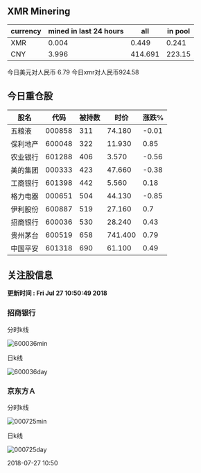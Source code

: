 ## XMR Minering

|currency|mined in last 24 hours|all|in pool|
|---|---|---|---|
|XMR|0.004|0.449|0.241|
|CNY|3.996|414.691|223.15|

今日美元对人民币 6.79	今日xmr对人民币924.58


## 今日重仓股 

|股名|代码|被持数|时价|涨跌%|
|---|---|---|---|---|
|五粮液|000858|311|74.180|-0.01|
|保利地产|600048|322|11.930|0.85|
|农业银行|601288|406|3.570|-0.56|
|美的集团|000333|423|47.660|-0.38|
|工商银行|601398|442|5.560|0.18|
|格力电器|000651|504|44.130|-0.85|
|伊利股份|600887|519|27.160|0.7|
|招商银行|600036|530|28.240|0.43|
|贵州茅台|600519|658|741.400|0.79|
|中国平安|601318|690|61.100|0.49|

## 关注股信息
**更新时间 : Fri Jul 27 10:50:49 2018**
### 招商银行 
分时k线

![600036min](http://image.sinajs.cn/newchart/min/n/sh600036.gif)

日k线

![600036day](http://image.sinajs.cn/newchart/daily/n/sh600036.gif)

### 京东方Ａ 
分时k线

![000725min](http://image.sinajs.cn/newchart/min/n/sz000725.gif)

日k线

![000725day](http://image.sinajs.cn/newchart/daily/n/sz000725.gif)

2018-07-27 10:50